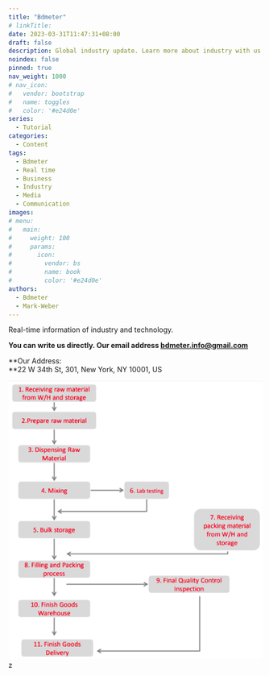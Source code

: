 ```yaml
---
title: "Bdmeter"
# linkTitle:
date: 2023-03-31T11:47:31+08:00
draft: false
description: Global industry update. Learn more about industry with us.
noindex: false
pinned: true
nav_weight: 1000
# nav_icon:
#   vendor: bootstrap
#   name: toggles
#   color: '#e24d0e'
series:
  - Tutorial
categories:
  - Content
tags:
  - Bdmeter
  - Real time
  - Business
  - Industry
  - Media
  - Communication
images:
# menu:
#   main:
#     weight: 100
#     params:
#       icon:
#         vendor: bs
#         name: book
#         color: '#e24d0e'
authors:
  - Bdmeter
  - Mark-Weber
---
```


Real-time information of industry and technology.

**You can write us directly. Our email address [bdmeter.info@gmail.com](mailto:bdmeter.info@gmail.com)**

**Our Address:  
**22 W 34th St, 301, New York, NY 10001, US

![](images/image.png)z